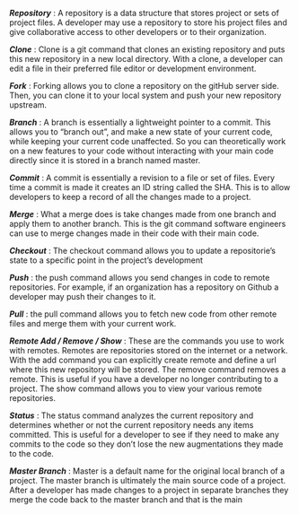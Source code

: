 ***Repository*** :
A repository is a data structure that stores project or sets of project files. 
A developer may use a repository to store his project files and give collaborative access 
to other developers or to their organization. 

***Clone*** :
Clone is a git command that clones an existing repository and puts this new repository in a new local directory. 
With a clone, a developer can edit a file in their preferred file editor or development environment. 

***Fork*** :
Forking allows you to clone a repository on the gitHub server side. 
Then, you can clone it to your local system and push your new repository upstream. 

***Branch*** :
A branch is essentially a lightweight pointer to a commit. 
This allows you to “branch out”, and make a new state of your current code,
while keeping your current code unaffected. 
So you can theoretically work on a new features to your code
without interacting with your main code directly since it is stored in a branch named master.

***Commit*** :
A commit is essentially a revision to a file or set of files. 
Every time a commit is made it creates an ID string called the SHA. 
This is to allow developers to keep a record of all the changes made to a project.

***Merge*** :
What a merge does is take changes made from one branch and apply them to another branch. 
This is the git command software engineers can use to merge changes made in their code with their main code. 

***Checkout*** :
The checkout command allows you to update a repositorie’s state to a specific point in the project’s development 

***Push*** :
the push command allows you send changes in code to remote repositories. 
For example, if an organization has a repository on Github a developer may push their changes to it.   

***Pull*** :
the pull command allows you to fetch new code from other remote files and merge them with your current work. 

***Remote Add / Remove / Show*** :
These are the commands you use to work with remotes. 
Remotes are repositories stored on the internet or a network. 
With the add command you can explicitly create remote and define a url where this new repository will be stored. 
The remove command removes a remote. This is useful if you have a developer no longer contributing to a project. 
The show command allows you to view your various remote repositories. 

***Status*** :
The status command analyzes the current repository and determines whether or not the current repository needs any items committed. 
This is useful for a developer to see if they need to make any commits to the code so they don’t lose the new augmentations they made to the code. 

***Master Branch*** :
Master is a default name for the original local branch of a project. 
The master branch is ultimately the main source code of a project. 
After a developer has made changes to a project in separate branches 
they merge the code back to the master branch and that is the main 

